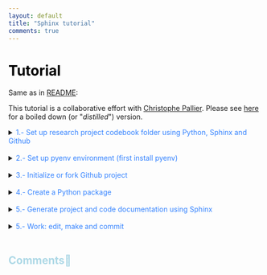 ```yaml
---
layout: default
title: "Sphinx tutorial"
comments: true
---
```


# <span style="color:black">Tutorial</span>

Same as in [README](https://github.com/nicogravel/researchLog_template):

This tutorial is a collaborative effort with [Christophe Pallier](https://github.com/chrplr). Please see [here](https://github.com/chrplr/mynotebook) for a boiled down (or "*distilled*") version. 


<details>
  <summary><span style="color:#3382FF"> 1.- Set up research project codebook folder using Python, Sphinx and Github</span></summary>  

  First, we want to create a project folder that will contain the research code (Matlab, Python, Jupyter notebooks, etc), the data, the results and the documentation:

  ```
  ├── docs
    └──.nojekyll
    └──index.html
  ├── docs_local
    └── source
    └── _static
    └── _templates
    └── figures
    └── myContent.md
    └── index.rst
    └── references.bib
  ├── results
  └── .gitignore
  └── requirements.txt
  └── README.md
  ```


Inside docs/index.html we add:

  ```html
  <meta http-equiv="refresh" content="0; url=./html/index.html" />
  ```
The folder `docs/html` will be copied from `docs_local/build/html` once we build the docs, as explained below. Meanwhile, the folder `docs_local` is added to `.gitignore`.

</details>

<br>

<details>
  <summary><span style="color:#3382FF"> 2.- Set up pyenv environment (first install pyenv)</span></summary>  

  We can then create a python environment locally and install Sphinx:

  ```shell
  pyenv install 3.8.19
  pyenv virtualenv 3.8.19 Sphinx
  pyenv activate Sphinx
  pip install -r requirements.txt
  ```

</details>


<br>
  
<details>
  <summary><span style="color:#3382FF"> 3.- Initialize or fork Github project</span></summary>  


  ```
  echo "# ResearchLog" >> README.md
  git init
  git add README.md
  git commit -m "1st commit"
  git branch -M main
  git remote add origin https://github.com/.../researchLog.git
  git push -u origin main
  ```

</details>

<br>
  
<details>
  <summary><span style="color:#3382FF"> 4.- Create a Python package</span></summary>  

  Create a `pyproject.toml` file in the root of your project: 
  
  ```shell
  cd ResearchLog
  touch pyproject.toml
  ```
  
  and add the following to `pyproject.toml`:

  ```toml
  [build-system]
  requires = ["setuptools", "wheel"]
  build-backend = "setuptools.build_meta"

  [project]
  name = "myCodeIsYourCode"
  version = "0.0.0"  # You can specify the version here
  description = "A short description of your project"
  readme = "README.md"
  requires-python = ">=3.8"


  [tool.setuptools.packages.find]
  where = ["."]

  ```
    
  Create myCodeIsYourCode directory an add empty `__init__.py` file to it, together with a python file that prints "hello world" to your package:
  
  ```shell
  mkdir myCodeIsYourCode
  cd myCodeIsYourCode
  touch __init__.py
  echo "print('hello world')" > helloworld.py
  ```

  Go to the root directory and install your package from the root directory:

  ```shell
  cd ..
  pip install -e .
  sphinx-apidoc -f -o docs_local/source myCodeIsYourCode
  ```

Try it:  

  ```shell
  python
  ```
  Then in python:

  ```python
  >>> import myCodeIsYourCode.helloworld
  hello world
  >>> exit()
  ```

</details>

<br>

<details>
  <summary><span style="color:#3382FF"> 5.- Generate project and code documentation using Sphinx</span></summary>  

  The folder `docs_local` will be used to generate the [sphinx](https://www.sphinx-doc.org/en/master/index.html) documentation. Then, we will copy the `build/html` to `docs`.

  ```shell
  cd /home/.../ResearchLog/docs_local/
  make clean; make html
  rsync -a --delete /home/.../ResearchLog/docs_local/build/html /home/.../ResearchLog/docs/
  ```

Edit `myCodeIsYourCode.rst`: add *:noindex:* to the end of the file, as follows:

```rst
Module contents
---------------

.. automodule:: myCodeIsYourCode
   :members:
   :undoc-members:
   :show-inheritance:
   :noindex:
```
 
Now enjoy building up your python package!

</details>
  
<br>
  
<details>
  <summary><span style="color:#3382FF"> 5.- Work: edit, make and commit</span></summary>  


  After these steps one wants to *make* the documentation locally. To build the documentation automatically, edit then the document `modules.rst` –if necessary, and do *make clean* followed by *make html*.

  ```shell
  cd docs_local
  make clean
  make html
  ```

  After adding new code and document everything, working on docstrings, etc, do not forget to commit the changes to Github and update both the documentation and the package. For example, if you write new python functions, do:

  ```shell
  pip install -e .
  sphinx-apidoc -f -o docs_local/source myCodeIsYourCode
  git add .
  git commit -m "replace setup.py for pyproject.toml, updates in docstrings, etc"
  git push -u origin main'
  ```

</details>
  
<br>
  
## <span style="color:lightblue">Comments🔨</span>

```{disqus}
```

